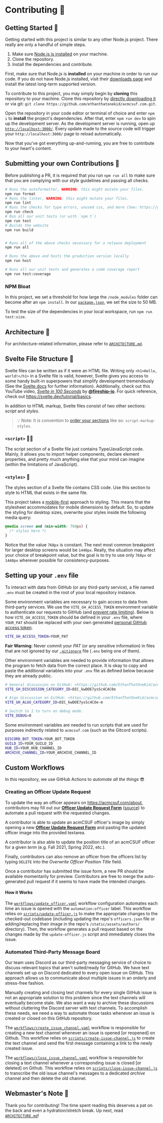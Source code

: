 # Contributing 🤝

## Getting Started 🦕

Getting started with this project is similar to any other Node.js project.
There really are only a handful of simple steps.

1. Make sure [Node.js is installed][node_dl] on your machine.
1. Clone the repository.
1. Install the dependencies and contribute.

First, make sure that Node.js is **installed** on your machine in order to run our code.
If you do not have Node.js installed, visit their [downloads page][node_dl] and install the latest long-term supported version.

To contribute to this project, you may simply begin by **cloning** this repository to your machine.
Clone this repository by [directly downloading it][ddl] or via git: `git clone https://github.com/ethanthatonekid/acmcsuf.com.git`.

Open the repository in your code editor or terminal of choice and enter `npm i` to **install** the project's dependencies.
After that, enter `npm run dev` to spin up the development server.
As the development server is running, open up [`http://localhost:3000/`](http://localhost:3000/).
Every update made to the source code will trigger your `http://localhost:3000/` page to reload automatically.

Now that you've got everything up-and-running, you are free to contribute to your heart's content.

## Submitting your own Contributions 🎉

Before publishing a PR, it is required that you run `npm run all` to make sure that you are complying with our style guidelines and passing all checks.

```bash
# Runs the autoformatter, WARNING: this might mutate your files.
npm run format
# Runs the linter, WARNING: this might mutate your files.
npm run lint
# Runs the checks for type errors, unused css, and more (See: https://github.com/sveltejs/language-tools/tree/master/packages/svelte-check)
npm run check
# Run all our unit tests (or with `npm t`)
npm run test
# Builds the website
npm run build


# Runs all of the above checks necessary for a release deployment
npm run all

# Runs the above and hosts the production version locally
npm run host

# Runs all our unit tests and generates a code coverage report
npm run test:coverage
```

### NPM Bloat

In this project, we set a threshold for how large the `/node_modules` folder can become after an `npm install`.
In our [`package.json`](package.json), we set the size to 50 MB.

To test the size of the dependencies in your local workspace, run `npm run test:size`.

## Architecture 🗿

For architecture-related information, please refer to [`ARCHITECTURE.md`](ARCHITECTURE.md).

## Svelte File Structure 📄

Svelte files can be written as if it were an HTML file.
Writing only `<h1>Hello, world!</h1>` in a Svelte file is valid, however, Svelte gives you access to some handy built-in superpowers that simplify development tremendously (See the [Svelte docs][svelte_docs] for further information).
Additionally, check out this YouTube video, [_Svelte in 100 Seconds_](https://youtu.be/rv3Yq-B8qp4) by [**@fireship-io**](https://github.com/fireship-io).
For quick reference, check out <https://svelte.dev/tutorial/basics>.

In addition to HTML markup, Svelte files consist of two other sections: _script_ and _styles_.

> 💡 Note: It is convention to [order your sections][svelte_sort_order] like so: `script-markup-styles`.

### `<script>` 👨‍💻

The script section of a Svelte file just contains Type/JavaScript code.
Mainly, it allows you to import helper components, declare element properties, and pretty much anything else that your mind can imagine (within the limitations of JavaScript).

### `<styles>` 💅

The styles section of a Svelte file contains CSS code.
Use this section to style to HTML that exists in the same file.

This project takes a [mobile-first][mobile_first_info] approach to styling.
This means that the stylesheet accommodates for mobile dimensions by default.
So, to update the styling for desktop sizes, overwrite your styles inside the following media query:

```css
@media screen and (min-width: 768px) {
  /* styles here */
}
```

Notice that the value `768px` is constant.
The next most common breakpoint for larger desktop screens would be `1440px`.
Really, the situation may affect your choice of breakpoint value, but the goal is to try to use only `768px` or `1440px` wherever possible for consistency-purposes.

## Setting up your `.env` file

To interact with data from GitHub (or any third-party service), a file named `.env` must be created in the root of your local repository instance.

Some environment variables are necessary to gain access to data from third-party services.
We use the `VITE_GH_ACCESS_TOKEN` environment variable to authenticate our requests to GitHub (and [prevent rate limiting](https://docs.github.com/en/rest/overview/resources-in-the-rest-api#increasing-the-unauthenticated-rate-limit-for-oauth-apps)).
Below is how `VITE_GH_ACCESS_TOKEN` should be defined in your `.env` file, where `YOUR_PAT` should be replaced with your own generated [personal GitHub access token](https://github.com/settings/tokens).

```sh
VITE_GH_ACCESS_TOKEN=YOUR_PAT
```

**Fair Warning**: Never commit your _PAT_ (or any sensitive information) in files that are not ignored by our [`.gitignore`](https://github.com/EthanThatOneKid/acmcsuf.com/blob/main/.gitignore) file (`.env` being one of them).

Other environment variables are needed to provide information that allows the program to fetch data from the correct place. It is okay to copy and paste the additional variables into your `.env` file as defined below because they are already public.

```sh
# General discussion on GitHub: <https://github.com/EthanThatOneKid/acmcsuf.com/discussions/categories/newsletter>
VITE_GH_DISCUSSION_CATEGORY_ID=DIC_kwDOE7ysSc4CAC0o

# Algo discussion on GitHub: <https://github.com/EthanThatOneKid/acmcsuf.com/discussions/categories/algo>
VITE_GH_ALGO_CATEGORY_ID=DIC_kwDOE7ysSc4COe-m

# Switch to 1 to turn on debug mode.
VITE_DEBUG=0
```

Some environment variables are needed to run scripts that are used for purposes indirectly related to `acmcsuf.com` (such as the Gitcord scripts).

```sh
DISCORD_BOT_TOKEN=YOUR_BOT_TOKEN
GUILD_ID=YOUR_GUILD_ID
HUB_ID=YOUR_HUB_CHANNEL_ID
ARCHIVE_CHANNEL_ID=YOUR_ARCHIVE_CHANNEL_ID
```

## Custom Workflows

In this repository, we use GitHub Actions to _automate all the things_ 😎

### Creating an Officer Update Request

To update the way an officer appears on <https://acmcsuf.com/about>, contributors may fill out our [**Officer Update Request Form**](https://github.com/EthanThatOneKid/acmcsuf.com/issues/new?assignees=&labels=automation%3Aofficer&template=officer_update_request.yaml&title=%5BOFFICER_AUTOMATION%5D) ([source](https://github.com/EthanThatOneKid/acmcsuf.com/blob/main/.github/ISSUE_TEMPLATE/officer_update_request.yaml)) to automate a pull request with the requested changes.

A contributor is able to update an acmCSUF officer's image by simply opening a new [**Officer Update Request Form**](https://github.com/EthanThatOneKid/acmcsuf.com/issues/new?assignees=&labels=automation%3Aofficer&template=officer_update_request.yaml&title=%5BOFFICER_AUTOMATION%5D) and pasting the updated officer image into the provided textarea.

A contributor is also able to update the position title of an acmCSUF officer for a given _term_ (e.g. Fall 2021, Spring 2022, etc.).

Finally, contributors can also remove an officer from the officers list by typing `DELETE` into the _Overwrite Officer Position Title_ field.

Once a contributor has submitted the issue form, a new PR should be available momentarily for preview.
Contributors are free to merge the auto-generated pull request if it seems to have made the intended changes.

#### How it Works

The [`workflows/update_officer.yaml`](https://github.com/EthanThatOneKid/acmcsuf.com/blob/main/.github/workflows/update_officer.yaml) workflow configuration automates each time an issue is opened with the `automation:officer` label.
This workflow relies on [`scripts/update-officer.js`](https://github.com/EthanThatOneKid/acmcsuf.com/blob/main/scripts/update-officer.js) to make the appropriate changes to the checked-out codebase (including updating the repo's `officers.json` file or adding/replacing their image in the repo's `/static/assets/authors/` directory).
Then, the workflow generates a pull request based on the changes made by the `update-officer.js` script and immediately closes the issue.

### Automated Third-Party Message Board

Our team uses Discord as our third-party messaging service of choice to discuss relevant topics that aren't suited/ready for GitHub.
We have text channels set up on Discord dedicated to every open issue on GitHub.
This approach allows us to communicate about multiple issues in an orderly and stress-free fashion.

Manually creating and closing text channels for every single GitHub issue is not an appropriate solution to this problem since the text channels will eventually become stale.
We also want a way to archive these discussions without cluttering the Discord server with text channels.
To accomplish these needs, we need a way to automate those tasks whenever an issue is created or closed on this GitHub repository.

The [`workflows/create_issue_channel.yaml`](https://github.com/EthanThatOneKid/acmcsuf.com/blob/main/.github/workflows/create_issue_channel.yaml) workflow is responsible for creating a new text channel whenever an issue is opened [or reopened] on Github.
This workflow relies on [`scripts/create-issue-channel.js`](https://github.com/EthanThatOneKid/acmcsuf.com/blob/main/scripts/create-issue-channel.js) to create the text channel and send the first message containing a link to the newly created issue.

The [`workflows/close_issue_channel.yaml`](https://github.com/EthanThatOneKid/acmcsuf.com/blob/main/.github/workflows/close_issue_channel.yaml) workflow is responsible for closing a text channel whenever a corresponding issue is closed [or deleted] on Github.
This workflow relies on [`scripts/close-issue-channel.js`](https://github.com/EthanThatOneKid/acmcsuf.com/blob/main/scripts/close-issue-channel.js) to transcribe the old issue channel's messages to a dedicated _archive_ channel and then delete the old channel.

## Webmaster's Note 📝

Thank you for contributing!
The time spent reading this deserves a pat on the back and even a hydration/stretch break.
Up next, read [`ARCHITECTURE.md`](ARCHITECTURE.md)!

[ddl]: https://etok.codes/acmcsuf.com/archive/main.zip
[node_dl]: https://nodejs.org/en/download/
[svelte_home]: https://svelte.dev/
[svelte_docs]: https://svelte.dev/docs/
[mobile_first_info]: https://developer.mozilla.org/en-US/docs/Web/Progressive_web_apps/Responsive/Mobile_first
[svelte_sort_order]: https://github.com/sveltejs/prettier-plugin-svelte#svelte-sort-order
